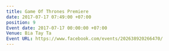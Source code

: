 ```yaml
---
title: Game Of Thrones Premiere
date: 2017-07-17 07:49:00 +07:00
position: 9
Event date: 2017-07-17 00:00:00 +07:00
Venue: Bia Tay Ta
Event URL: https://www.facebook.com/events/202638920266470/
---
```


